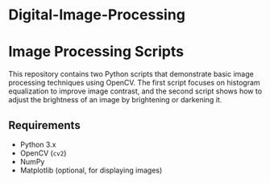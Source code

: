 # Digital-Image-Processing
# Image Processing Scripts

This repository contains two Python scripts that demonstrate basic image processing techniques using OpenCV. 
The first script focuses on histogram equalization to improve image contrast, and the second script shows how to adjust the brightness of an image by brightening or darkening it.

## Requirements

- Python 3.x
- OpenCV (`cv2`)
- NumPy
- Matplotlib (optional, for displaying images)
